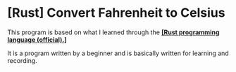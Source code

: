 [Rust] Convert Fahrenheit to Celsius
====

This program is based on what I learned through the **[[Rust programming language (official).]](https://doc.rust-lang.org/book/)**

It is a program written by a beginner and is basically written for learning and recording.

